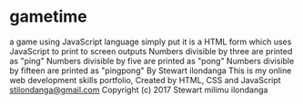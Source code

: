 # gametime
a game using JavaScript language
simply put it is a HTML form which uses JavaScript to print to screen outputs 
Numbers divisible by three are printed as "ping"
Numbers divisible by five are printed as "pong"
Numbers divisible by fifteen are printed as "pingpong"
By Stewart ilondanga
This is my online web development skills portfolio, 
Created by HTML, CSS and JavaScript
stilondanga@gmail.com
Copyright (c) 2017 Stewart milimu ilondanga
